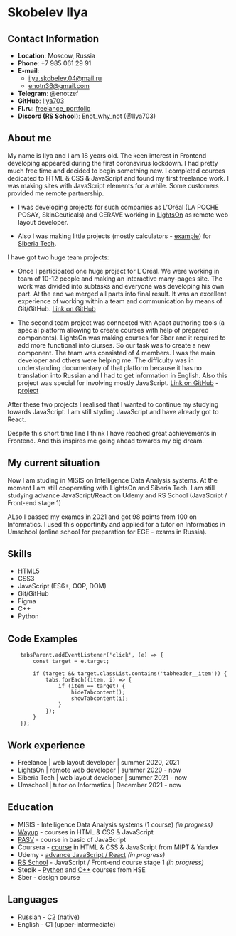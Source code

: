 # **Skobelev Ilya**

## **Contact Information**

* **Location**: Moscow, Russia
* **Phone**: +7 985 061 29 91
* **E-mail**: 
    * ilya.skobelev.04@mail.ru
    * enotn36@gmail.com
* **Telegram**: @enotzef
* **GitHub**: [Ilya703](https://github.com/Ilya703)
* **Fl.ru**: [freelance_portfolio](https://www.fl.ru/users/ilyaskobelev04/portfolio/#/)
* **Discord (RS School)**: Enot_why_not (@Ilya703)

## **About me**

My name is Ilya and I am 18 years old. The keen interest in Frontend developing appeared during the first coronavirus lockdown. I had pretty much free time and decided to begin something new. I completed cources dedicated to HTML & CSS & JavaScript and found my first freelance work. I was making sites with JavaScript elements for a while. Some customers provided me remote partnership. 

* I was developing projects for such companies as L'Oréal (LA POCHE POSAY, SkinCeuticals) and CERAVE working in [LightsOn](https://lights-on.pro/) as remote web layout developer. 

* Also I was making little projects (mostly calculators - [example](https://ilya703.github.io/Calculator-Dollar-2/)) for [Siberia Tech](https://siberia-tech.ru/). 

I have got two huge team projects:

* Once I participated one huge project for L'Oréal. We were working in team of 10-12 people and making an interactive many-pages site. The work was divided into subtasks and everyone was developing his own part. At the end we merged all parts into final result. It was an excellent experience of working within a team and communication by means of Git/GitHub. [Link on GitHub](https://github.com/vonLiebermann/Tender)

* The second team project was connected with Adapt authoring tools (a special platform allowing to create courses with help of prepared components). LightsOn was making courses for Sber and it required to add more functional into ciurses. So our task was to create a new component. The team was consisted of 4 members. I was the main developer and others were helping me. The difficulty was in understanding documentary of that platform because it has no translation into Russian and I had to get information in English. Also this project was special for involving mostly JavaScript. [Link on GitHub](https://github.com/Ilya703/adapt-game) - [project](https://ilya703.github.io/game)

After these two projects I realised that I wanted to continue my studying towards JavaScript. I am still styding JavaScript and have already got to React. 

Despite this short time line I think I have reached great achievements in Frontend. And this inspires me going ahead towards my big dream. 

## **My current situation**

Now I am studing in MISIS on Intelligence Data Analysis systems. At the moment I am still cooperating with LightsOn and Siberia Tech. I am still studying advance JavaScript/React on Udemy and RS School (JavaScript / Front-end stage 1)

ALso I passed my exames in 2021 and got 98 points from 100 on Informatics. I used this opportinity and applied for a tutor on Informatics in Umschool (online school for preparation for EGE - exams in Russia).

## **Skills**

* HTML5
* CSS3
* JavaScript (ES6+, OOP, DOM)
* Git/GitHub
* Figma
* C++
* Python 

## **Code Examples**

```
    tabsParent.addEventListener('click', (e) => {
        const target = e.target;

        if (target && target.classList.contains('tabheader__item')) {
            tabs.forEach((item, i) => {
                if (item == target) {
                    hideTabcontent();
                    showTabcontent(i);
                }
            });
        }
    });
```

## **Work experience**

* Freelance  \|  web layout developer  \|  summer 2020, 2021
* LightsOn  \|  remote web developer  \|  summer 2020 - now
* Siberia Tech  \|  web layout developer  \|  summer 2021 - now
* Umschool  \|  tutor on Informatics  \|  December 2021 - now

## **Education**

* MISIS - Intelligence Data Analysis systems (1 course) *(in progress)*
* [Wayup](https://wayup.in/) - courses in HTML & CSS & JavaScript
* [PASV](https://www.pasv.us/) - course in basic of JavaScript
* Coursera - [course](https://www.coursera.org/specializations/razrabotka-interfeysov) in HTML & CSS & JavaScript from MIPT & Yandex
* Udemy - [advance JavaScript / React](https://www.udemy.com/course/javascript_full/) *(in progress)*
* [RS School](https://rs.school/) - JavaScript / Front-end course stage 1 *(in progress)*
* Stepik - [Python](https://stepik.org/course/67/syllabus) and [C++](https://stepik.org/course/363/syllabus) courses from HSE
* Sber - design course

## **Languages**

* Russian - C2 (native)
* English - C1 (upper-intermediate)